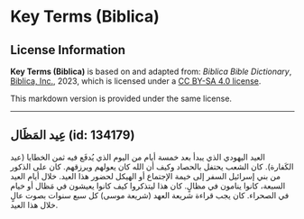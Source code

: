 # Key Terms (Biblica)

## License Information

**Key Terms (Biblica)** is based on and adapted from: _Biblica Bible Dictionary_, [Biblica, Inc.](https://www.biblica.com/), 2023, which is licensed under a [CC BY-SA 4.0 license](https://creativecommons.org/licenses/by-sa/4.0/legalcode.en).

This markdown version is provided under the same license.



--------------------------------

## عِيد المَظَال (id: 134179)

العيد اليهودي الذي يبدأ بعد خمسة أيام من اليوم الذي يُدفَع فيه ثمن الخطايا (عيد الكَفارة). كان الشعب يحتفل بالحصاد وكيف أن الله كان يعولهم ويرزقهم. كان على الذكور من بني إسرائيل السفر إلى خيمة الإجتماع أو الهيكل لحضور هذا العيد. خلال أيام العيد السبعة، كانوا ينامون في مظالٍ. كان هذا ليتذكروا كيف كانوا يعيشون في مَظال أو خيام في الصحراء. كان يجب قراءة شريعة العهد (شريعة موسى) كل سبع سنوات بصوت عالٍ خلال هذا العيد.


